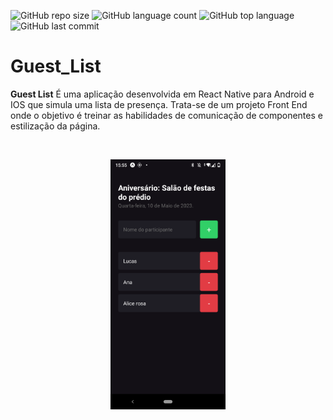 
![GitHub repo size](https://img.shields.io/github/repo-size/LucasHARosa/Ignite_Feed_ts)
![GitHub language count](https://img.shields.io/github/languages/count/LucasHARosa/Ignite_Feed_ts)
![GitHub top language](https://img.shields.io/github/languages/top/LucasHARosa/Ignite_Feed_ts)
![GitHub last commit](https://img.shields.io/github/last-commit/LucasHARosa/Ignite_Feed_ts)

# Guest_List

<strong>Guest List</strong> É uma aplicação desenvolvida em React Native para Android e IOS que simula uma lista de presença. Trata-se de um projeto Front End onde o objetivo é treinar as habilidades de comunicação de componentes e estilização da página. 
<p align="center">
    <img height="400" class="j" src="./imagens/videoinicial.gif" alt="">
</p>
<p align="center">
 <img height="400" src="./imagens/telaInicial.png" alt="">
</p>


